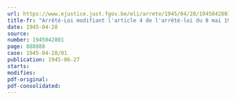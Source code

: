 ```yaml
---
url: https://www.ejustice.just.fgov.be/eli/arrete/1945/04/28/1945042801/justel
title-fr: "Arrêté-Loi modifiant l'article 4 de l'arrêté-loi du 8 mai 1944 relatif aux fonctions publiques et les articles 1er et 5 de l'arrêté-loi du 24 août 1944 relatif au personnel dirigeant, administratif et enseignant des établissements d'instruction provinciaux, communaux ou des établissements d'instruction privés subventionnés par les pouvoirs publics"
date: 1945-04-28
source:
number: 1945042801
page: 888888
case: 1945-04-28/01
publication: 1945-06-27
starts:
modifies:
pdf-original:
pdf-consolidated:
---
```


